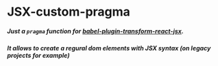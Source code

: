 # JSX-custom-pragma

##### Just a `pragma` function for [babel-plugin-transform-react-jsx](https://www.npmjs.com/package/babel-plugin-transform-react-jsx).
##### It allows to create a regural dom elements with JSX syntax (on legacy projects for example)
